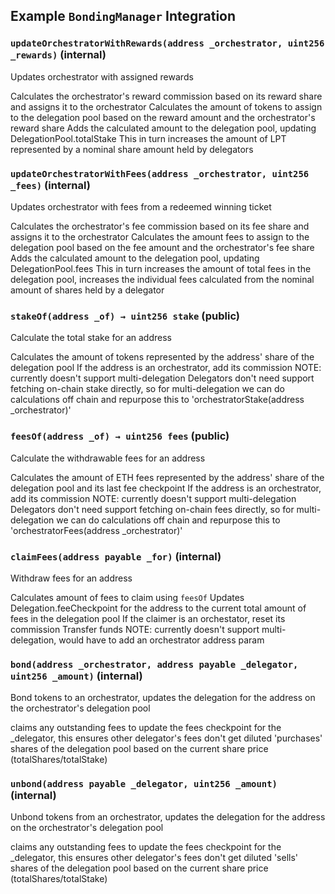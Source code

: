 ## Example `BondingManager` Integration

### `updateOrchestratorWithRewards(address _orchestrator, uint256 _rewards)` (internal)

Updates orchestrator with assigned rewards


Calculates the orchestrator's reward commission based on its reward share and assigns it to the orchestrator
Calculates the amount of tokens to assign to the delegation pool based on the reward amount and the orchestrator's reward share
Adds the calculated amount to the delegation pool, updating DelegationPool.totalStake
This in turn increases the amount of LPT represented by a nominal share amount held by delegators

### `updateOrchestratorWithFees(address _orchestrator, uint256 _fees)` (internal)

Updates orchestrator with fees from a redeemed winning ticket


Calculates the orchestrator's fee commission based on its fee share and assigns it to the orchestrator
Calculates the amount fees to assign to the delegation pool based on the fee amount and the orchestrator's fee share
Adds the calculated amount to the delegation pool, updating DelegationPool.fees
This in turn increases the amount of total fees in the delegation pool, increases the individual fees calculated from the nominal amount of shares held by a delegator

### `stakeOf(address _of) → uint256 stake` (public)

Calculate the total stake for an address


Calculates the amount of tokens represented by the address' share of the delegation pool
If the address is an orchestrator, add its commission
NOTE: currently doesn't support multi-delegation
Delegators don't need support fetching on-chain stake directly, so for multi-delegation we can do calculations off chain
        and repurpose this to 'orchestratorStake(address _orchestrator)'

### `feesOf(address _of) → uint256 fees` (public)

Calculate the withdrawable fees for an address


Calculates the amount of ETH fees represented by the address' share of the delegation pool and its last fee checkpoint
If the address is an orchestrator, add its commission
NOTE: currently doesn't support multi-delegation
Delegators don't need support fetching on-chain fees directly, so for multi-delegation we can do calculations off chain
        and repurpose this to 'orchestratorFees(address _orchestrator)'

### `claimFees(address payable _for)` (internal)

Withdraw fees for an address


Calculates amount of fees to claim using `feesOf`
Updates Delegation.feeCheckpoint for the address to the current total amount of fees in the delegation pool
If the claimer is an orchestator, reset its commission
Transfer funds
NOTE: currently doesn't support multi-delegation, would have to add an orchestrator address param

### `bond(address _orchestrator, address payable _delegator, uint256 _amount)` (internal)

Bond tokens to an orchestrator, updates the delegation for the address on the orchestrator's delegation pool


claims any outstanding fees to update the fees checkpoint for the _delegator, this ensures other delegator's fees don't get diluted
'purchases' shares of the delegation pool based on the current share price (totalShares/totalStake)

### `unbond(address payable _delegator, uint256 _amount)` (internal)

Unbond tokens from an orchestrator, updates the delegation for the address on the orchestrator's delegation pool


claims any outstanding fees to update the fees checkpoint for the _delegator, this ensures other delegator's fees don't get diluted
'sells' shares of the delegation pool based on the current share price (totalShares/totalStake)


